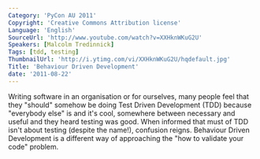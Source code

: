 ```yaml
---
Category: 'PyCon AU 2011'
Copyright: 'Creative Commons Attribution license'
Language: 'English'
SourceUrl: 'http://www.youtube.com/watch?v=XXHknWKuG2U'
Speakers: [Malcolm Tredinnick]
Tags: [tdd, testing]
ThumbnailUrl: 'http://i.ytimg.com/vi/XXHknWKuG2U/hqdefault.jpg'
Title: 'Behaviour Driven Development'
date: '2011-08-22'
---
```

Writing software in an organisation or for ourselves, many people feel that
they "should" somehow be doing Test Driven Development (TDD) because
"everybody else" is and it's cool, somewhere between necessary and useful and
they heard testing was good. When informed that must of TDD isn't about
testing (despite the name!), confusion reigns. Behaviour Driven Development is
a different way of approaching the "how to validate your code" problem.

